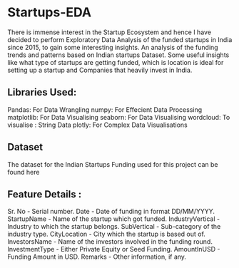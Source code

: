 # Startups-EDA
There is immense interest in the Startup Ecosystem and hence I have decided to perform Exploratory Data Analysis of the funded startups in India since 2015, to gain some interesting insights.
An analysis of the funding trends and patterns based on Indian startups Dataset. Some useful insights like what type of startups are getting funded, which is location is ideal for setting up a startup and Companies that heavily invest in India.
## Libraries Used:
Pandas: For Data Wrangling
numpy: For Effecient Data Processing
matplotlib: For Data Visualising
seaborn: For Data Visualising
wordcloud: To visualise : String Data
plotly: For Complex Data Visualisations
## Dataset
The dataset for the Indian Startups Funding used for this project can be found here
## Feature Details :
Sr. No - Serial number. Date - Date of funding in format DD/MM/YYYY. StartupName - Name of the startup which got funded. IndustryVertical - Industry to which the startup belongs. SubVertical - Sub-category of the industry type. CityLocation - City which the startup is based out of. InvestorsName - Name of the investors involved in the funding round. InvestmentType - Either Private Equity or Seed Funding. AmountInUSD - Funding Amount in USD. Remarks - Other information, if any.

